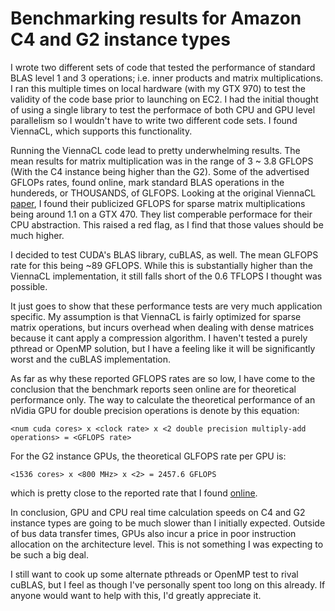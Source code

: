 
Benchmarking results for Amazon C4 and G2 instance types
=======================================================

I wrote two different sets of code that tested the performance of standard BLAS level 1 and 3 operations; i.e. inner products and matrix multiplications. I ran this multiple times on local hardware (with my GTX 970) to test the validity of the code base prior to launching on EC2. I had the initial thought of using a single library to test the performace of both CPU and GPU level parallelism so I wouldn't have to write two different code sets. I found ViennaCL, which supports this functionality. 

Running the ViennaCL code lead to pretty underwhelming results. The mean results for matrix multiplication was in the range of 3 ~ 3.8 GFLOPS (With the C4 instance being higher than the G2). Some of the advertised GFLOPs rates, found online, mark standard BLAS operations in the hundereds, or THOUSANDS, of GLFOPS. Looking at the original ViennaCL [paper](http://www.iue.tuwien.ac.at/pdf/ib_2010/Rupp_GPUScA.pdf), I found their publicized GFLOPS for sparse matrix multiplications being around 1.1 on a GTX 470. They list comperable performace for their CPU abstraction. This raised a red flag, as I find that those values should be much higher.

I decided to test CUDA's BLAS library, cuBLAS, as well. The mean GLFOPS rate for this being ~89 GFLOPS. While this is substantially higher than the ViennaCL implementation, it still falls short of the 0.6 TFLOPS I thought was possible. 

It just goes to show that these performance tests are very much application specific. My assumption is that ViennaCL is fairly optimized for sparse matrix operations, but incurs overhead when dealing with dense matrices because it cant apply a compression algorithm. I haven't tested a purely pthread or OpenMP solution, but I have a feeling like it will be significantly worst and the cuBLAS implementation.

As far as why these reported GFLOPS rates are so low, I have come to the conclusion that the benchmark reports seen online are for theoretical performance only. The way to calculate the theoretical performance of an nVidia GPU for double precision operations is denote by this equation:

```
<num cuda cores> x <clock rate> x <2 double precision multiply-add operations> = <GFLOPS rate>
```

For the G2 instance GPUs, the theoretical GLFOPS rate per GPU is:

```
<1536 cores> x <800 MHz> x <2> = 2457.6 GFLOPS
```

which is pretty close to the reported rate that I found [online](http://www.techpowerup.com/gpudb/2312/grid-k520).

In conclusion, GPU and CPU real time calculation speeds on C4 and G2 instance types are going to be much slower than I initially expected. Outside of bus data transfer times, GPUs also incur a price in poor instruction allocation on the architecture level. This is not something I was expecting to be such a big deal. 

I still want to cook up some alternate pthreads or OpenMP test to rival cuBLAS, but I feel as though I've personally spent too long on this already. If anyone would want to help with this, I'd greatly appreciate it. 
